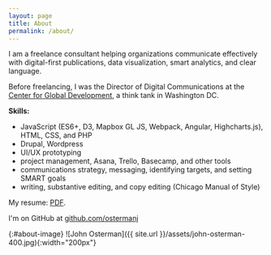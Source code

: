 ```yaml
---
layout: page
title: About
permalink: /about/
---
```


I am a freelance consultant helping organizations communicate effectively with digital-first publications, data visualization, smart analytics, and clear language.

Before freelancing, I was the Director of Digital Communications at the [Center for Global Development](https://www.cgdev.org), a think tank in Washington DC.

**Skills:** 

- JavaScript (ES6+, D3, Mapbox GL JS, Webpack, Angular, Highcharts.js), HTML, CSS, and PHP
- Drupal, Wordpress
- UI/UX prototyping
- project management, Asana, Trello, Basecamp, and other tools
- communications strategy, messaging, identifying targets, and setting SMART goals
- writing, substantive editing, and copy editing (Chicago Manual of Style)

My resume: [PDF](../assets/osterman-resume-Aug16.pdf).

I'm on GitHub at [github.com/ostermanj](http://github.com/ostermanj)

{:#about-image}
![John Osterman]({{ site.url }}/assets/john-osterman-400.jpg){:width="200px"}